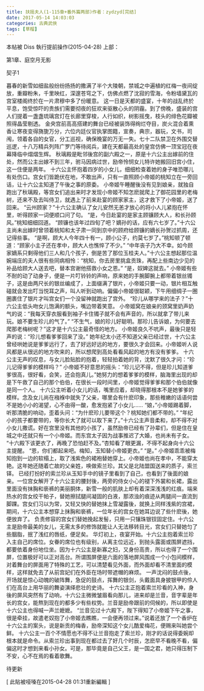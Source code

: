 ```yaml
---
title: 扶摇夫人(1-115章+番外篇两部)作者：zydzyd[完结]
date: 2017-05-14 14:03:03
categories: 古典武俠
tags: [草榴]
---
```

本帖被 Diss 執行提前操作(2015-04-28)
上部：

第1章、庭空月无影

契子1

暮春的新雪如细盐般纷纷扬扬的撒满了半个大陵朝，禁城之中遍植的红梅一夜间绽放，重瓣粉朱，千里映红，深邃苍穹之下，仿佛点燃了沈寂的雪海，令粉墙黛瓦的宫室楼阁终於在一片肃穆中多了份暖意。
这一日是天都的盛宴，十年的战乱终於平息，饱受惊吓的贵族们需要彻夜的狂欢来驱散心头的阴霾。到了傍晚，盛装的宫人们提着一盏盏琉璃宫灯在长廊里穿梭，人行如织，树影摇曳，枝头的绯色花瓣被照得晶莹剔透。
金央宫前高高搭建的舞台已经被装饰得绚烂夺目，炭火混合着熏香让寒夜变得旖旎万分，六位内廷仪官执掌图籍，宣奏，典宗，器玩，文书，司闱，领着各自的女官，分工巡视，确保晚宴的万无一失。七十二队禁卫在外围交替巡逻，十八万精兵列阵广罗门等待阅兵，建在天都最高处的皇宫仿佛一顶宝冠在夜幕降临中熠熠生辉。
秋璃殿是毗邻後宫的副六殿之一，原是十六公主出嫁前的住处，然而公主出嫁不到三年，驸马因病过世，励帝怜悯女儿特许她搬回旧宫小住，这一住便是两年。
十六公主怀抱着四岁的小女儿，细细检查着她的身子唯恐哪儿有处伤口。宫女们皆跪伏在地，不敢出声，只有一直照顾小帝姬的桃知立在一旁回话，让十六公主知道了午後之事的原委。
小帝姬午睡醒後没有见到娘亲，就独自跑出了秋璃殿，等宫女们追出来时才发现小帝姬不知怎麽就爬上了御花园里的老梅树，还来不及去叫侍卫，就遇上了前来赴宴的顾家家主，这才救下了小帝姬，送了回来。
“云州顾家？”十六公主确认了女儿安然无恙才放心的将小人儿紧抱在怀里，听得顾家一词便顺口问了句。
“是，今日赴宴的是家主顾镰顾大人，和长孙顾风。”桃知细细回道。
“顾镰也该年过四旬了吧？嫡孙的话，应有六七岁了。”十六公主尚未出嫁时曾领着桃知和太子肃一同到京中的顾府给顾镰的嫡长孙贺过抓周，还记得些事。
“是啊，顾大人今年四十有一，顾小公子，约莫七岁了。”桃知顿了顿道：“顾家小主子还在孝中，顾大人也憔悴了不少。”
“中年丧子乃大不幸。如今顾家嫡系只剩得他们三人和几个孩子，倒是苦了那位玉桂夫人。”十六公主想起那位温婉端庄的夫人很有些同病相怜：“桃知，你去房里挑盒贡珠，再配上些南边少见的补品给顾大人送去吧，替本宫谢他搭救小女之恩。”
“是，奴婢这就去。”
小帝姬有些不耐的动了动身子，便是一片叮铃铃的声响，原来她的手腕脚腕上都带着银丝镯子，这是由两尺长的银丝编成了，上面缀满了银片，小帝姬只要一动，银片相互触碰就会发出叮当悦耳之声，叫人听到动响。偏偏小帝姬很聪颖，下午用细绸子一圈圈裹住了银片才叫宫女们一个没留神就跑出了宫外。
“珍儿从哪学来的法子？”十六公主低头吻女儿饱满的额头，嘴边带着笑意。
小帝姬窝在娘亲的颈窝里奶声奶气的说：“我每天穿衣服看到袖子卡住镯子就不会有声音的，所以就拿了带儿来玩。娘不要生珍儿的气了。”
“不生气，娘的珍儿好聪明。那珍儿告诉娘，为何要去爬那老梅树呢？”这才是十六公主最奇怪的地方。
小帝姬良久不吭声，最後只是轻声的说：“珍儿想看爹爹回来了没。”
她年纪太小还不知道父亲已经过世，十六公主曾经哄她说是爹爹远行了，去了好远好远的地方，要很久才会回来。小帝姬听人说风都是从很远的地方吹来的，所以想爬到高处看看风起的地方有没有爹爹。
十六公主无声的叹息，与女儿脸贴脸的抱着，轻轻拍着她的背，沈默了很久才问：“珍儿记得爹爹的模样吗？”
小帝姬不好意思的摇头：“珍儿记不得，但是珍儿知道爹爹很高，很好看，会笑，还会抱真儿。”她努力的想着爹爹的模样，脑海里出现的却是下午救了自己的那个伯伯，在很长一段时间里，小帝姬觉得爹爹和那个伯伯就像是同一个人。
十六公主听着小女儿的话，嘴里应着，却晓得那根本不是她爹爹的模样。念及女儿尚在襁褓中就失了父亲，哪里会有什麽印象，那些稚嫩的话语何尝不是她小小的渴望，心不由得一酸，愈发抱紧了小女儿……
“娘，”小帝姬踢着脚，听那清脆的响动，歪着头问：“为什麽珍儿要带这个？桃知她们都不带的。”
“年纪小的孩子都要带的，等你长大了就可以取下来了。”十六公主声音柔和，却不得不对小女儿撒谎。好在宫里没有其他的小孩了，虽然励帝已经有了孙辈们，但是住在皇城之中还就只有一个小帝姬。而东宫太子因为战事推迟了大婚，也尚未有子女。
“十六殿下该更衣了，再晚了恐怕赶不及。”杏知看了眼更漏，不得不起身向十六公主提醒。
“恩，你们都起来吧。梅知，玉知替小帝姬更衣。”
“是。”
小帝姬乖乖被梅知抱到一边的软榻上，取了浅紫色的裙袍替她穿上。小帝姬也尚在孝中，不能穿太艳。这年她还随着亡故的父亲姓，唤做索兰珍。其父是北陆盟国送来的质子，索兰铎。
已经打扮好的索兰珍从玉知手中的镜子里看到了自己，也看到了後面的娘亲。一位宫女解开了十六公主的腰封後，两旁的侍女小心的褪下外裳和长裙，露出里面没有抹胸和亵裤的美丽胴体，新雪一般的肌肤上却有着深深浅浅的红痕。端来热水的宫女绞干帕子，替她擦拭腿间凝固的白液，那浓浊的痕迹从两腿间一直流到脚踝。宫女们习以为常，又轻又快的替她抹上雪凝露後，就换上同样浅紫的宫裙，期间，十六公主本想穿上抹胸和亵裤，一位年长的宫女在她耳边说了些什麽後，她便放弃了。
负责修容的宫女们替她挽起发髻，只用一只镶珠银钗固定住。十六公主是励帝最美的女儿，无需太多的修饰就能让人无法移转目光，宫女们只替她匀了些胭脂，抿了浅红的唇纸，便足矣。
华灯初上，夜宴开始。十六公主抱着索兰珍入主自己的席位。女眷的席位也有级别，从离主位远近，到抛头露面或围屏遮挡，都要依着身份地位坐。因为十六公主是新寡之妇，又身份高贵，所以也得了一个围屏，位置极好可以正对高台。所谓围屏便是六面的落地屏风围成一个小包间模样，对着舞台的屏面用了特殊的工艺，可以清楚看见外面，而外面却看不清里面的模样，这样就免去了从前宫妃们在外臣在场时带遮帽的麻烦。
一声沈闷的鼓点後，开场就是惊心动魄的破阵舞，急促的鼓点，挥舞的银剑，头戴面具身披银甲的伶人们在高台上用华丽的舞姿演绎悲壮的史诗。
十六公主正抱着索兰珍看的入神，身後的屏风突然有了动响，十六公主微微皱眉看向那儿，进来却是兰音，音字辈是年长的宫女，能熬到现在的都多少有些权势。兰音是励帝跟前的伺候的，所以即使是十六公主也得喊一声兰嬷嬷。
“兰音见过十六殿下，陛下得知了小帝姬下午之事，很是牵挂，故遣老奴抱了小帝姬去瞧瞧，一会便再领过来。”说着还放了一个香炉在十六公主的案头，说是新贡的梅香，励帝深知这个女儿酷爱梅花，便赐来叫她尝个鲜。
十六公主一百个不情愿也不得不让兰音抱走了索兰珍，刚才的话说得委婉却根本就是命令。从索兰珍出事到现在都过去了好几个时辰，怎麽早不看晚不看，偏偏这时才想到来看小孙女。可是，那毕竟是自己父王，是一国之君，她只得压制下不安，心不在焉的看着歌舞。

待更新


[ 此貼被哑嗓在2015-04-28 01:31重新編輯 ]